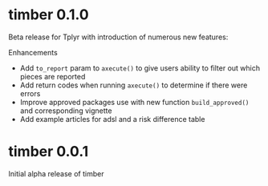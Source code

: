# timber 0.1.0

Beta release for Tplyr with introduction of numerous new features:

Enhancements
- Add `to_report` param to `axecute()` to give users ability to filter out which pieces are reported
- Add return codes when running `axecute()` to determine if there were errors
- Improve approved packages use with new function `build_approved()` and corresponding vignette
- Add example articles for adsl and a risk difference table

# timber 0.0.1

Initial alpha release of timber
